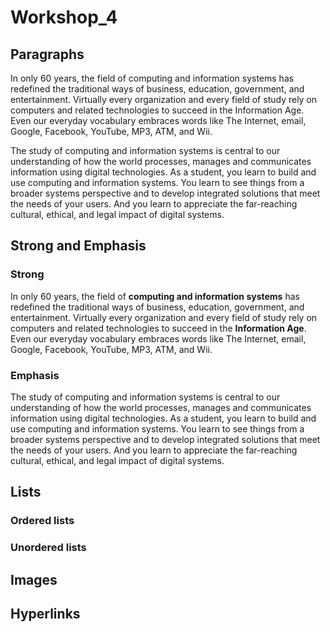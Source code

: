 # Workshop_4

## Paragraphs

In only 60 years, the field of computing and information systems has redefined the traditional ways of business, education, government, and entertainment.  Virtually every organization and every field of study rely on computers and related technologies to succeed in the Information Age.  Even our everyday vocabulary embraces words like The Internet, email, Google, Facebook, YouTube, MP3, ATM, and Wii.

The study of computing and information systems is central to our understanding of how the world processes, manages and communicates information using digital technologies.  As a student, you learn to build and use computing and information systems.  You learn to see things from a broader systems perspective and to develop integrated solutions that meet the needs of your users.  And you learn to appreciate the far-reaching cultural, ethical, and legal impact of digital systems.

## Strong and Emphasis

### Strong

In only 60 years, the field of **computing and information systems** has redefined the traditional ways of business, education, government, and entertainment.  Virtually every organization and every field of study rely on computers and related technologies to succeed in the __Information Age__.  Even our everyday vocabulary embraces words like The Internet, email, Google, Facebook, YouTube, MP3, ATM, and Wii.

### Emphasis

The study of computing and information systems is central to our understanding of how the world processes, manages and communicates information using digital technologies.  As a student, you learn to build and use computing and information systems.  You learn to see things from a broader systems perspective and to develop integrated solutions that meet the needs of your users.  And you learn to appreciate the far-reaching cultural, ethical, and legal impact of digital systems.

## Lists

### Ordered lists

### Unordered lists

## Images

## Hyperlinks

